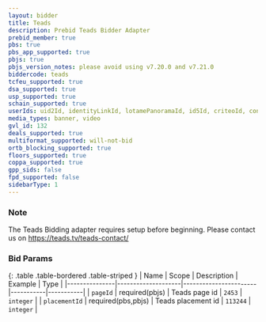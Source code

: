 ```yaml
---
layout: bidder
title: Teads
description: Prebid Teads Bidder Adapter
prebid_member: true
pbs: true
pbs_app_supported: true
pbjs: true
pbjs_version_notes: please avoid using v7.20.0 and v7.21.0
biddercode: teads
tcfeu_supported: true
dsa_supported: true
usp_supported: true
schain_supported: true
userIds: uid2Id, identityLinkId, lotamePanoramaId, id5Id, criteoId, connectId, quantcastId, publinkId, sharedId, merkleId, kinessoId
media_types: banner, video
gvl_id: 132
deals_supported: true
multiformat_supported: will-not-bid
ortb_blocking_supported: true
floors_supported: true
coppa_supported: true
gpp_sids: false
fpd_supported: false
sidebarType: 1
---
```


### Note

The Teads Bidding adapter requires setup before beginning. Please contact us on <https://teads.tv/teads-contact/>

### Bid Params

{: .table .table-bordered .table-striped }
| Name          | Scope              | Description           | Example   | Type      |
|---------------|--------------------|-----------------------|-----------|-----------|
| `pageId`      | required(pbjs)     | Teads page id         | `2453`    | `integer` |
| `placementId` | required(pbs,pbjs) | Teads placement id    | `113244`  | `integer` |
